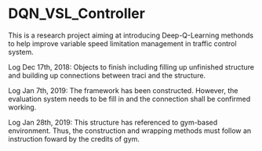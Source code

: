 # DQN_VSL_Controller
This is a research project aiming at introducing Deep-Q-Learning methonds to help improve variable speed limitation management in traffic control system.

Log Dec 17th, 2018:
Objects to finish including filling up unfinished structure and building up connections between traci and the structure.

Log Jan 7th, 2019:
The framework has been constructed. However, the evaluation system needs to be fill in and the connection shall be confirmed working.

Log Jan 28th, 2019:
This structure has referenced to gym-based environment. Thus, the construction and wrapping methods must follow an instruction foward by the credits of gym.
